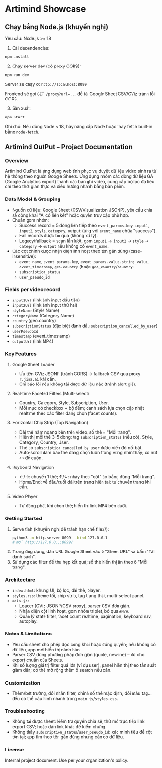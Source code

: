 # Artimind Showcase

## Chạy bằng Node.js (khuyến nghị)

Yêu cầu: Node.js >= 18

1) Cài dependencies:

```bash
npm install
```

2) Chạy server dev (có proxy CORS):

```bash
npm run dev
```

Server sẽ chạy ở: `http://localhost:8099`

Frontend sẽ gọi `GET /proxy?url=...` để tải Google Sheet CSV/GViz tránh lỗi CORS.

3) Sản xuất:

```bash
npm start
```

Ghi chú: Nếu dùng Node < 18, hãy nâng cấp Node hoặc thay fetch built-in bằng `node-fetch`.

## Artimind OutPut – Project Documentation

### Overview
Artimind OutPut là ứng dụng web tĩnh phục vụ duyệt dữ liệu video sinh ra từ hệ thống theo nguồn Google Sheets. Ứng dụng nhóm các dòng dữ liệu GA (Google Analytics export) thành các bản ghi video, cung cấp bộ lọc đa tiêu chí theo thời gian thực và điều hướng nhanh bằng bàn phím.

### Data Model & Grouping
- Nguồn dữ liệu: Google Sheet (CSV/Visualization JSONP), yêu cầu chia sẻ công khai "Ai có liên kết" hoặc quyền truy cập phù hợp.
- Chuẩn gom nhóm:
  - Success record = 5 dòng liên tiếp theo `event_params.key`: `input1`, `input2`, `style`, `category`, `output` (ứng với `event_name` chứa "success").
  - Fail records được bỏ qua (không xử lý).
  - Legacy/fallback = scan lần lượt, gom `input1` → `input2` → `style` → `category` → `output` nếu không có `event_name`.
- Các cột chính được nhận diện linh hoạt theo tên gần đúng (case-insensitive):
  - `event_name`, `event_params.key`, `event_params.value.string_value`, `event_timestamp`, `geo.country` (hoặc `geo_country`/`country`)
  - `subscription_status`
  - `user_pseudo_id`

### Fields per video record
- `input1Url` (link ảnh input đầu tiên)
- `input2Url` (link ảnh input thứ hai)
- `styleName` (Style Name)
- `categoryName` (Category Name)
- `country` (geo.country)
- `subscriptionStatus` (đặc biệt đánh dấu `subscription_cancelled_by_user`)
- `userPseudoId`
- `timestamp` (event_timestamp)
- `outputUrl` (link MP4)

### Key Features
1) Google Sheet Loader
   - Ưu tiên GViz JSONP (tránh CORS) → fallback CSV qua proxy `r.jina.ai` khi cần.
   - Chỉ báo lỗi nếu không tải được dữ liệu nào (tránh alert giả).

2) Real‑time Faceted Filters (Multi‑select)
   - Country, Category, Style, Subscription, User.
   - Mỗi mục có checkbox + bộ đếm; danh sách lựa chọn cập nhật realtime theo các filter đang chọn (facet counts).

3) Horizontal Chip Strip (Top Navigation)
   - Dải thẻ nằm ngang bên trên video, số thẻ = "Mỗi trang".
   - Hiển thị mỗi thẻ 3–5 dòng: tag `subscription_status` (nếu có), Style, Category, Country, User.
   - Thẻ có `subscription_cancelled_by_user` được viền đỏ nổi bật.
   - Auto-scroll đảm bảo thẻ đang chọn luôn trong vùng nhìn thấy; có nút ‹ › để cuộn.

4) Keyboard Navigation
   - ←/→: chuyển 1 thẻ; ↑/↓: nhảy theo "cột" ảo bằng đúng "Mỗi trang".
   - Home/End: về đầu/cuối dải trên trang hiện tại; tự chuyển trang khi cần.

5) Video Player
   - Tự động phát khi chọn thẻ; hiển thị link MP4 bên dưới.

### Getting Started
1) Serve tĩnh (khuyến nghị để tránh hạn chế file://):
   ```bash
   python3 -m http.server 8099 --bind 127.0.0.1
   # mở http://127.0.0.1:8099/
   ```
2) Trong ứng dụng, dán URL Google Sheet vào ô "Sheet URL" và bấm "Tải danh sách".
3) Sử dụng các filter để thu hẹp kết quả; số thẻ hiển thị ăn theo ô "Mỗi trang".

### Architecture
- `index.html`: khung UI, bộ lọc, dải thẻ, player.
- `styles.css`: theme tối, chip strip, tag trạng thái, multi-select panel.
- `main.js`:
  - Loader (GViz JSONP/CSV proxy), parser CSV đơn giản.
  - Nhận diện cột linh hoạt, gom nhóm triplet, bỏ qua `#N/A`.
  - Quản lý state filter, facet count realtime, pagination, keyboard nav, autoplay.

### Notes & Limitations
- Yêu cầu sheet cho phép đọc công khai hoặc đúng quyền; nếu không có dữ liệu, app mới hiển thị cảnh báo.
- Parser CSV dùng phương pháp đơn giản (quote, newline) – đủ cho export chuẩn của Sheets.
- Khi số lượng giá trị filter quá lớn (ví dụ user), panel hiển thị theo tần suất giảm dần; có thể mở rộng thêm ô search nếu cần.

### Customization
- Thêm/bớt trường, đổi nhãn filter, chỉnh số thẻ mặc định, đổi màu tag… đều có thể cấu hình nhanh trong `main.js`/`styles.css`.

### Troubleshooting
- Không tải được sheet: kiểm tra quyền chia sẻ, thử mở trực tiếp link export CSV; hoặc dán link khác để kiểm chứng.
- Không thấy `subscription_status`/`user_pseudo_id`: xác minh tiêu đề cột tồn tại; app tìm theo tên gần đúng nhưng cần có dữ liệu.

### License
Internal project document. Use per your organization's policy.